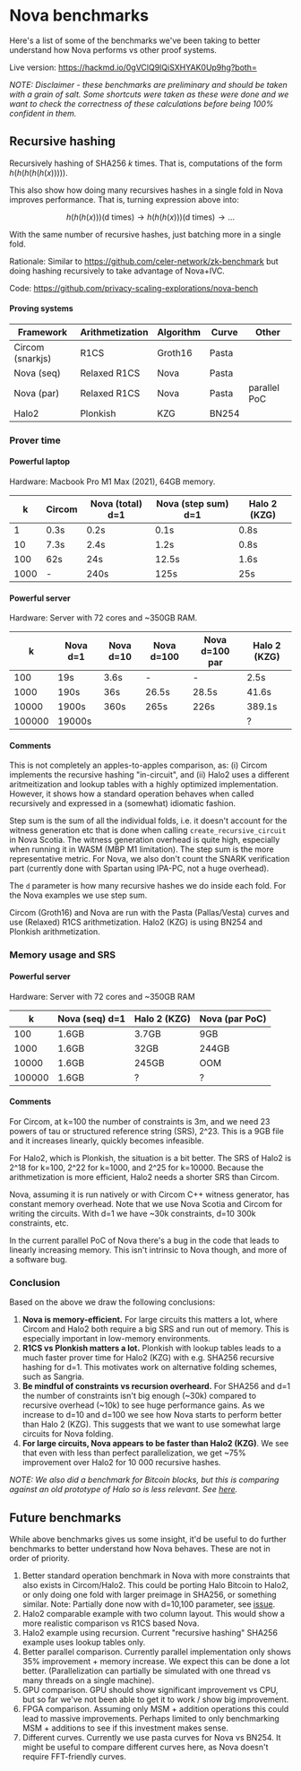 # Nova benchmarks

Here's a list of some of the benchmarks we've been taking to better understand how Nova performs vs other proof systems.

Live version: https://hackmd.io/0gVClQ9IQiSXHYAK0Up9hg?both=

*NOTE: Disclaimer - these benchmarks are preliminary and should be taken with a grain of salt. Some shortcuts were taken as these were done and we want to check the correctness of these calculations before being 100% confident in them.*

## Recursive hashing

Recursively hashing of SHA256 $k$ times. That is, computations of the form $h(h(h(h(h(x)))))$.

This also show how doing many recursives hashes in a single fold in Nova improves performance. That is, turning expression above into:

$$h(h(h(x))) \text{(d times)}\rightarrow h(h(h(x))) \text{(d times)} \rightarrow \dots$$

With the same number of recursive hashes, just batching more in a single fold.

Rationale: Similar to https://github.com/celer-network/zk-benchmark but doing hashing recursively to take advantage of Nova+IVC.

Code: https://github.com/privacy-scaling-explorations/nova-bench

#### Proving systems

| Framework        | Arithmetization | Algorithm | Curve  | Other        |
|------------------|-----------------|-----------|--------|--------------|
| Circom (snarkjs) | R1CS            | Groth16   | Pasta  |              |
| Nova (seq)       | Relaxed R1CS    | Nova      | Pasta  |              |
| Nova (par)       | Relaxed R1CS    | Nova      | Pasta  | parallel PoC |
| Halo2            | Plonkish        | KZG       | BN254  |              |

### Prover time

#### Powerful laptop

Hardware: Macbook Pro M1 Max (2021), 64GB memory.

| k     | Circom | Nova (total) d=1 | Nova (step sum) d=1 | Halo 2 (KZG) |
|-------|--------|------------------|---------------------|--------------|
| 1     | 0.3s   | 0.2s             | 0.1s                | 0.8s         |
| 10    | 7.3s   | 2.4s             | 1.2s                | 0.8s         |
| 100   | 62s    | 24s              | 12.5s               | 1.6s         |
| 1000  | -      | 240s             | 125s                | 25s          |

#### Powerful server

Hardware: Server with 72 cores and ~350GB RAM.

| k       | Nova d=1       | Nova d=10 | Nova d=100  | Nova d=100 par | Halo 2 (KZG) |
|---------|----------------|-----------|-------------|----------------|--------------|
| 100     | 19s            | 3.6s      | -           |  -             | 2.5s         |
| 1000    | 190s           | 36s       | 26.5s       |  28.5s         | 41.6s        |
| 10000   | 1900s          | 360s      | 265s        |  226s          | 389.1s       |
| 100000  | 19000s         |           |             |                | ?            |

#### Comments

This is not completely an apples-to-apples comparison, as: (i) Circom implements the recursive hashing "in-circuit", and (ii) Halo2 uses a different aritmeitization and lookup tables with a highly optimized implementation. However, it shows how a standard operation behaves when called recursively and expressed in a (somewhat) idiomatic fashion.

Step sum is the sum of all the individual folds, i.e. it doesn't account for the witness generation etc that is done when calling `create_recursive_circuit` in Nova Scotia. The witness generation overhead is quite high, especially when running it in WASM (MBP M1 limitation). The step sum is the more representative metric. For Nova, we also don't count the SNARK verification part (currently done with Spartan using IPA-PC, not a huge overhead).

The `d` parameter is how many recursive hashes we do inside each fold. For the Nova examples we use step sum.

Circom (Groth16) and Nova are run with the Pasta (Pallas/Vesta) curves and use (Relaxed) R1CS arithmetization. Halo2 (KZG) is using BN254 and Plonkish arithmetization.

### Memory usage and SRS

#### Powerful server

Hardware: Server with 72 cores and ~350GB RAM

| k       |  Nova (seq) d=1 | Halo 2 (KZG) | Nova (par PoC) |
|---------|-----------------|--------------|-------------|
| 100     |  1.6GB          | 3.7GB        | 9GB         | 
| 1000    |  1.6GB          | 32GB         | 244GB       | 
| 10000   |  1.6GB          | 245GB        | OOM         | 
| 100000  |  1.6GB          | ?            | ?           |

#### Comments

For Circom, at k=100 the number of constraints is 3m, and we need 23 powers of tau or structured reference string (SRS), 2^23. This is a 9GB file and it increases linearly, quickly becomes infeasible.

For Halo2, which is Plonkish, the situation is a bit better. The SRS of Halo2 is 2^18 for k=100, 2^22 for k=1000, and 2^25 for k=10000. Because the arithmetization is more efficient, Halo2 needs a shorter SRS than Circom.

Nova, assuming it is run natively or with Circom C++ witness generator, has constant memory overhead. Note that we use Nova Scotia and Circom for writing the circuits. With d=1 we have ~30k constraints, d=10 300k constraints, etc.

In the current parallel PoC of Nova there's a bug in the code that leads to linearly increasing memory. This isn't intrinsic to Nova though, and more of a software bug.

### Conclusion

Based on the above we draw the following conclusions:

1. **Nova is memory-efficient.** For large circuits this matters a lot, where Circom and Halo2 both require a big SRS and run out of memory. This is especially important in low-memory environments.
2. **R1CS vs Plonkish matters a lot.** Plonkish with lookup tables leads to a much faster prover time for Halo2 (KZG) with e.g. SHA256 recursive hashing for d=1. This motivates work on alternative folding schemes, such as Sangria.
3. **Be mindful of constraints vs recursion overheard.** For SHA256 and d=1 the number of constraints isn't big enough (~30k) compared to recursive overhead (~10k) to see huge performance gains. As we increase to d=10 and d=100 we see how Nova starts to perform better than Halo 2 (KZG). This suggests that we want to use somewhat large circuits for Nova folding.
4. **For large circuits, Nova appears to be faster than Halo2 (KZG)**. We see that even with less than perfect parallelization, we get ~75% improvement over Halo2 for 10 000 recursive hashes.


*NOTE: We also did a benchmark for Bitcoin blocks, but this is comparing against an old prototype of Halo so is less relevant. See [here](https://hackmd.io/El1yL_65T9-3L-LnUpzoRQ).*


## Future benchmarks

While above benchmarks gives us some insight, it'd be useful to do further benchmarks to better understand how Nova behaves. These are not in order of priority.

1) Better standard operation benchmark in Nova with more constraints that also exists in Circom/Halo2. This could be porting Halo Bitcoin to Halo2, or only doing one fold with larger preimage in SHA256, or something similar. Note: Partially done now with d=10,100 parameter, see [issue](https://github.com/privacy-scaling-explorations/nova-bench/issues/1).
2) Halo2 comparable example with two column layout. This would show a more realistic comparison vs R1CS based Nova.
3) Halo2 example using recursion. Current "recursive hashing" SHA256 example uses lookup tables only.
4) Better parallel comparison. Currently parallel implementation only shows 35% improvement + memory increase. We expect this can be done a lot better. (Parallelization can partially be simulated with one thread vs many threads on a single machine).
6) GPU comparison. GPU should show significant improvement vs CPU, but so far we've not been able to get it to work / show big improvement.
7) FPGA comparison. Assuming only MSM + addition operations this could lead to massive improvements. Perhaps limited to only benchmarking MSM + additions to see if this investment makes sense.
8) Different curves. Currently we use pasta curves for Nova vs BN254. It might be useful to compare different curves here, as Nova doesn't require FFT-friendly curves.
